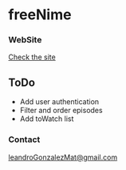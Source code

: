# freeNime

### WebSite
[Check the site](https://freenime.netlify.app/ "freeNime")

## ToDo
- Add user authentication
- Filter and order episodes
- Add toWatch list

### Contact
leandroGonzalezMat@gmail.com